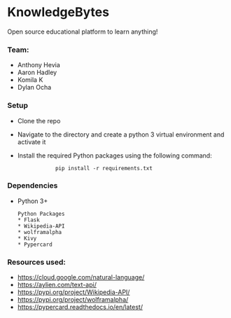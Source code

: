 # KnowledgeBytes
Open source educational platform to learn anything!

### Team:
* Anthony Hevia
* Aaron Hadley
* Komila K
* Dylan Ocha

### Setup

* Clone the repo
* Navigate to the directory and create a python 3 virtual environment and activate it
* Install the required Python packages using the following command:

                  pip install -r requirements.txt

### Dependencies
* Python 3+

      Python Packages
      * Flask
      * Wikipedia-API
      * wolframalpha
      * Kivy
      * Pypercard

### Resources used:
* https://cloud.google.com/natural-language/
* https://aylien.com/text-api/
* https://pypi.org/project/Wikipedia-API/
* https://pypi.org/project/wolframalpha/
* https://pypercard.readthedocs.io/en/latest/
